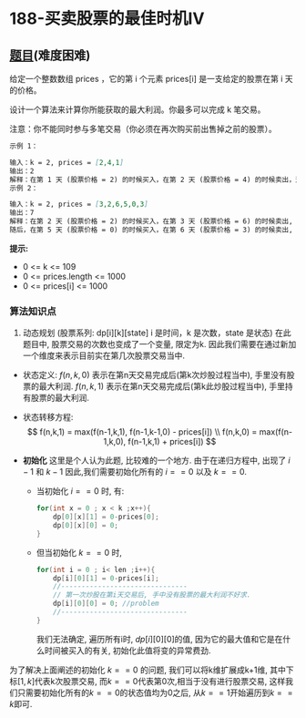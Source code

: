 # 188-买卖股票的最佳时机IV 

## [题目](https://leetcode-cn.com/problems/best-time-to-buy-and-sell-stock-iv/)(难度困难)

给定一个整数数组 prices ，它的第 i 个元素 prices[i] 是一支给定的股票在第 i 天的价格。

设计一个算法来计算你所能获取的最大利润。你最多可以完成 k 笔交易。

注意：你不能同时参与多笔交易（你必须在再次购买前出售掉之前的股票）。

~~~markdown
示例 1：

输入：k = 2, prices = [2,4,1]
输出：2
解释：在第 1 天 (股票价格 = 2) 的时候买入，在第 2 天 (股票价格 = 4) 的时候卖出，这笔交易所能获得利润 = 4-2 = 2 。
示例 2：

输入：k = 2, prices = [3,2,6,5,0,3]
输出：7
解释：在第 2 天 (股票价格 = 2) 的时候买入，在第 3 天 (股票价格 = 6) 的时候卖出, 这笔交易所能获得利润 = 6-2 = 4 。
随后，在第 5 天 (股票价格 = 0) 的时候买入，在第 6 天 (股票价格 = 3) 的时候卖出, 这笔交易所能获得利润 = 3-0 = 3 。
~~~

**提示:**
- 0 <= k <= 109
- 0 <= prices.length <= 1000
- 0 <= prices[i] <= 1000

### 算法知识点
1. 动态规划 (股票系列: dp[i][k][state] i 是时间，k 是次数，state 是状态)
在此题目中, 股票交易的次数也变成了一个变量, 限定为k. 因此我们需要在通过新加一个维度来表示目前实在第几次股票交易当中. 

- 状态定义:
$f(n,k,0)$ 表示在第n天交易完成后(第k次炒股过程当中), 手里没有股票的最大利润.
$f(n,k,1)$ 表示在第n天交易完成后(第k此炒股过程当中), 手里持有股票的最大利润.

- 状态转移方程:
$$
f(n,k,1) = max(f(n-1,k,1), f(n-1,k-1,0) - prices[i]) \\
f(n,k,0) = max(f(n-1,k,0), f(n-1,k,1) + prices[i])
$$

- **初始化**
这里是个人认为此题, 比较难的一个地方.
由于在递归方程中, 出现了 $i-1$ 和 $k-1$ 因此,我们需要初始化所有的 $i==0$ 以及 $k==0$.
    - 当初始化 $i==0$ 时, 有:

        ~~~ Java
        for(int x = 0 ; x < k ;x++){
            dp[0][x][1] = 0-prices[0];
            dp[0][x][0] = 0;
        }
        ~~~

    - 但当初始化 $k==0$ 时, 

        ~~~ Java
        for(int i = 0 ; i< len ;i++){
            dp[i][0][1] = 0-prices[i];
            //-------------------------------
            // 第一次炒股在第i天交易后, 手中没有股票的最大利润不好求.
            dp[i][0][0] = 0; //problem
            //-------------------------------
        } 
        ~~~

        我们无法确定, 遍历所有i时, $dp[i][0][0]$的值, 因为它的最大值和它是在什么时间被买入的有关, 初始化此值将变的异常费劲.

为了解决上面阐述的初始化 $k==0$ 的问题, 我们可以将k维扩展成k+1维, 其中下标$[1,k]$代表k次股票交易, 而$k==0$代表第0次,相当于没有进行股票交易, 这样我们只需要初始化所有的$k==0$的状态值均为0之后, 从$k==1$开始遍历到$k==k$即可. 
